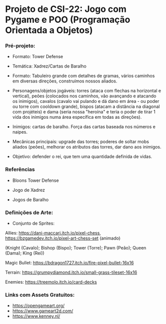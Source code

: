 # Projeto de CSI-22: Jogo com Pygame e POO (Programação Orientada a Objetos)

### Pré-projeto:

- Formato: Tower Defense
 
- Temática: Xadrez/Cartas de Baralho

 - Formato: Tabuleiro grande com detalhes de gramas, vários caminhos em diversas direções, construímos nossos aliados.
 
- Personagens/objetos jogáveis: torres (ataca com flechas na horizontal e vertical), peões (colocados nos caminhos, vão avançando e atacando os inimigos), cavalos (cavalo vai pulando e dá dano em área - ou poder ou torre com cooldown grande), bispos (atacam a distância na diagonal com projéteis) e dama (seria nossa "heroína" e teria o poder de tirar 1 vida dos inimigos numa área específica em todas as direções).
 
- Inimigos: cartas de baralho. Força das cartas baseada nos números e naipes.
 
- Mecânicas principais: upgrade das torres; poderes de soltar mobs aliados (peões), melhorar os atributos das torres, dar dano aos inimigos.

- Objetivo: defender o rei, que tem uma quantidade definida de vidas.

### Referências

- Bloons Tower Defense

- Jogo de Xadrez

- Jogos de Baralho
 
### Definições de Arte:

- Conjunto de Sprites: 

Allies: https://dani-maccari.itch.io/pixel-chess, https://bzgamedev.itch.io/pixel-art-chess-set (animado)

(Knight (Cavalo); Bishop (Bispo); Tower (Torre); Pawn (Peão); Queen (Dama); King (Rei))

Magic Bullet: https://bdragon1727.itch.io/fire-pixel-bullet-16x16

Terrain: https://grumpydiamond.itch.io/small-grass-tileset-16x16

Enemies: https://treemolo.itch.io/card-decks

### Links com Assets Gratuitos: 

- https://opengameart.org/
- https://www.gameart2d.com/
- https://www.kenney.nl/
